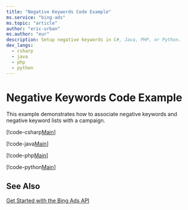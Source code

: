 ```yaml
---
title: "Negative Keywords Code Example"
ms.service: "bing-ads"
ms.topic: "article"
author: "eric-urban"
ms.author: "eur"
description: Setup negative keywords in C#, Java, PHP, or Python.
dev_langs:
  - csharp
  - java
  - php
  - python
---
```

# Negative Keywords Code Example
This example demonstrates how to associate negative keywords and negative keyword lists with a campaign.

[!code-csharp[Main](../../BingAds-dotNet-SDK/examples/BingAdsExamples/BingAdsExamplesLibrary/v11/NegativeKeywords.cs)]

[!code-java[Main](../../BingAds-Java-SDK/examples/BingAdsDesktopApp/src/main/java/com/microsoft/bingads/examples/v11/NegativeKeywords.java)]

[!code-php[Main](../../BingAds-PHP-SDK/samples/V11/NegativeKeywords.php)]

[!code-python[Main](../../BingAds-Python-SDK/examples/BingAdsPythonConsoleExamples/BingAdsPythonConsoleExamples/v11/negative_keywords.py)]

## See Also
[Get Started with the Bing Ads API](../guides/get-started.md)  
